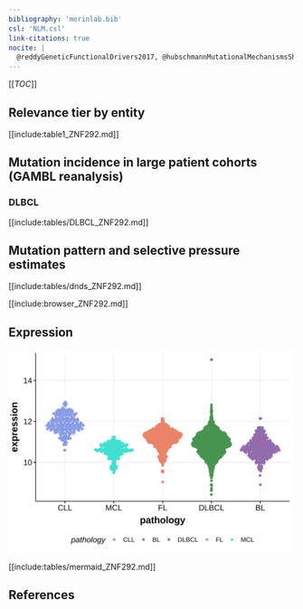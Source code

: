 ```yaml
---
bibliography: 'morinlab.bib'
csl: 'NLM.csl'
link-citations: true
nocite: |
  @reddyGeneticFunctionalDrivers2017, @hubschmannMutationalMechanismsShaping2021
---
```

[[_TOC_]]


## Relevance tier by entity

[[include:table1_ZNF292.md]]

## Mutation incidence in large patient cohorts (GAMBL reanalysis)

### DLBCL
[[include:tables/DLBCL_ZNF292.md]]

## Mutation pattern and selective pressure estimates

[[include:tables/dnds_ZNF292.md]]

[[include:browser_ZNF292.md]]

## Expression
![](images/gene_expression/ZNF292_by_pathology.svg)

[[include:tables/mermaid_ZNF292.md]]

## References
